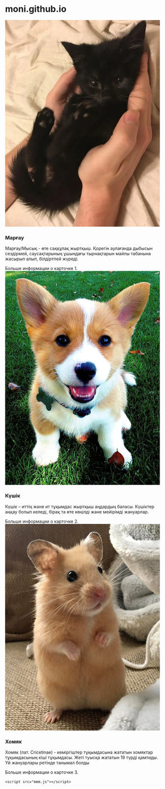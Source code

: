 # moni.github.io
<!DOCTYPE html>
<html lang="en">
<head>
    <meta charset="UTF-8">
    <meta name="viewport" content="width=device-width, initial-scale=1.0">
    <title>Анимация карточек</title>
    <link rel="stylesheet" href="mmm.css">
</head>
<body>                                                                                                                           
    <div class="card-container">
        <div class="card" onclick="showMoreInfo(this)">
            <img src="/kitten.jpg" alt="Марғау">
            <div class="card-content">
                <h3>Марғау</h3>
                <p class="card-description">Марғау/Мысық - өте саққұлақ жыртқыш. Қорегін аулағанда дыбысын сездірмей, саусақтарының ұшындағы тырнақтарын майлы табанына жасырып алып, білдіртпей жүреді.</p>
            </div>
            <div class="more-info">Больше информации о карточке 1.</div>
        </div>
        <div class="card" onclick="showMoreInfo(this)">
            <img src="/puppy.jpg" alt="Изображение 2">
            <div class="card-content">
                <h3>Күшік</h3>
                <p class="card-description">Күшік – иттің және ит тұқымдас жыртқыш аңдардың баласы. Күшіктер аңқау болып келеді, бірақ та өте көңілді және мейірімді жануарлар.</p>
            </div>
            <div class="more-info">Больше информации о карточке 2.</div>
        </div>
        <div class="card" onclick="showMoreInfo(this)">
            <img src="/homm.jpg" alt="Изображение 3">
            <div class="card-content">
                <h3>Хомяк</h3>
                <p class="card-description">Хомяк (лат. Cricetinae) - кеміргіштер тұқымдасына жататын хомяктар тұқымдасының кіші тұқымдасы. Жеті туысқа жататын 19 түрді қамтиды. Үй жануарлары ретінде танымал болды </p>
            </div>
            <div class="more-info">Больше информации о карточке 3.</div>
        </div>
    </div>

    <script src="mmm.js"></script>
</body>
</html>
